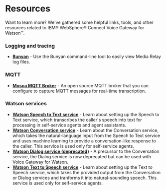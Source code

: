 # Resources

Want to learn more? We've gathered some helpful links, tools, and other resources related to IBM&reg; WebSphere&reg;  Connect Voice Gateway for Watson&trade;.

### Logging and tracing
* **[Bunyan](https://github.com/trentm/node-bunyan)** - Use the Bunyan command-line tool to easily view Media Relay log files.

### MQTT
* **[Mosca MQTT Broker](https://github.com/mcollina/mosca)** - An open source MQTT broker that you can configure to capture MQTT messages for real-time transcription.

### Watson services
* **[Watson Speech to Text service](https://www.ibm.com/watson/developercloud/doc/speech-to-text/)** - Learn about setting up the Speech to Text service, which transcribes the caller's speech into text for processing in self-service agents and agent assistants.
* **[Watson Conversation service](https://www.ibm.com/watson/developercloud/doc/conversation/)** - Learn about the Conversation service, which takes the natural-language input from the Speech to Text service and uses machine learning to provide a conversation-like response to the caller. This service is used only for self-service agents.
* **[Watson Dialog service (deprecated)](https://www.ibm.com/watson/developercloud/doc/dialog/)** - A precursor to the Conversation service, the Dialog service is now deprecated but can be used with Voice Gateway for Watson.
* **[Watson Text to Speech service](https://www.ibm.com/watson/developercloud/doc/text-to-speech/)** - Learn about setting up the Text to Speech service, which takes the provided output from the Conversation or Dialog services and tranforms it into natural-sounding speech. This service is used only for self-service agents.
